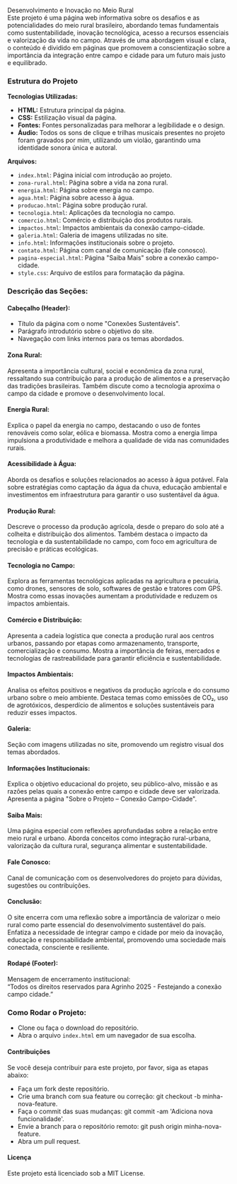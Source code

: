 Desenvolvimento e Inovação no Meio Rural  
Este projeto é uma página web informativa sobre os desafios e as potencialidades do meio rural brasileiro, abordando temas fundamentais como sustentabilidade, inovação tecnológica, acesso a recursos essenciais e valorização da vida no campo. Através de uma abordagem visual e clara, o conteúdo é dividido em páginas que promovem a conscientização sobre a importância da integração entre campo e cidade para um futuro mais justo e equilibrado.

### Estrutura do Projeto  
**Tecnologias Utilizadas:**  
- **HTML:** Estrutura principal da página.  
- **CSS:** Estilização visual da página.  
- **Fontes:** Fontes personalizadas para melhorar a legibilidade e o design.
- **Áudio:** Todos os sons de clique e trilhas musicais presentes no projeto foram gravados por mim, utilizando um violão, garantindo uma identidade sonora única e autoral.

**Arquivos:**  
- `index.html`: Página inicial com introdução ao projeto.  
- `zona-rural.html`: Página sobre a vida na zona rural.  
- `energia.html`: Página sobre energia no campo.  
- `agua.html`: Página sobre acesso à água.  
- `producao.html`: Página sobre produção rural.  
- `tecnologia.html`: Aplicações da tecnologia no campo.  
- `comercio.html`: Comércio e distribuição dos produtos rurais.  
- `impactos.html`: Impactos ambientais da conexão campo-cidade.  
- `galeria.html`: Galeria de imagens utilizadas no site.  
- `info.html`: Informações institucionais sobre o projeto.  
- `contato.html`: Página com canal de comunicação (fale conosco).  
- `pagina-especial.html`: Página "Saiba Mais" sobre a conexão campo-cidade.  
- `style.css`: Arquivo de estilos para formatação da página.

### Descrição das Seções:  

#### Cabeçalho (Header):  
- Título da página com o nome "Conexões Sustentáveis".  
- Parágrafo introdutório sobre o objetivo do site.  
- Navegação com links internos para os temas abordados.

#### Zona Rural:  
Apresenta a importância cultural, social e econômica da zona rural, ressaltando sua contribuição para a produção de alimentos e a preservação das tradições brasileiras. Também discute como a tecnologia aproxima o campo da cidade e promove o desenvolvimento local.

#### Energia Rural:  
Explica o papel da energia no campo, destacando o uso de fontes renováveis como solar, eólica e biomassa. Mostra como a energia limpa impulsiona a produtividade e melhora a qualidade de vida nas comunidades rurais.

#### Acessibilidade à Água:  
Aborda os desafios e soluções relacionados ao acesso à água potável. Fala sobre estratégias como captação da água da chuva, educação ambiental e investimentos em infraestrutura para garantir o uso sustentável da água.

#### Produção Rural:  
Descreve o processo da produção agrícola, desde o preparo do solo até a colheita e distribuição dos alimentos. Também destaca o impacto da tecnologia e da sustentabilidade no campo, com foco em agricultura de precisão e práticas ecológicas.

#### Tecnologia no Campo:  
Explora as ferramentas tecnológicas aplicadas na agricultura e pecuária, como drones, sensores de solo, softwares de gestão e tratores com GPS. Mostra como essas inovações aumentam a produtividade e reduzem os impactos ambientais.

#### Comércio e Distribuição:  
Apresenta a cadeia logística que conecta a produção rural aos centros urbanos, passando por etapas como armazenamento, transporte, comercialização e consumo. Mostra a importância de feiras, mercados e tecnologias de rastreabilidade para garantir eficiência e sustentabilidade.

#### Impactos Ambientais:  
Analisa os efeitos positivos e negativos da produção agrícola e do consumo urbano sobre o meio ambiente. Destaca temas como emissões de CO₂, uso de agrotóxicos, desperdício de alimentos e soluções sustentáveis para reduzir esses impactos.

#### Galeria:  
Seção com imagens utilizadas no site, promovendo um registro visual dos temas abordados.

#### Informações Institucionais:  
Explica o objetivo educacional do projeto, seu público-alvo, missão e as razões pelas quais a conexão entre campo e cidade deve ser valorizada. Apresenta a página "Sobre o Projeto – Conexão Campo-Cidade".

#### Saiba Mais:  
Uma página especial com reflexões aprofundadas sobre a relação entre meio rural e urbano. Aborda conceitos como integração rural-urbana, valorização da cultura rural, segurança alimentar e sustentabilidade.

#### Fale Conosco:  
Canal de comunicação com os desenvolvedores do projeto para dúvidas, sugestões ou contribuições.

#### Conclusão:  
O site encerra com uma reflexão sobre a importância de valorizar o meio rural como parte essencial do desenvolvimento sustentável do país. Enfatiza a necessidade de integrar campo e cidade por meio da inovação, educação e responsabilidade ambiental, promovendo uma sociedade mais conectada, consciente e resiliente.

#### Rodapé (Footer):  
Mensagem de encerramento institucional:  
“Todos os direitos reservados para Agrinho 2025 - Festejando a conexão campo cidade.”

### Como Rodar o Projeto:  
- Clone ou faça o download do repositório.  
- Abra o arquivo `index.html` em um navegador de sua escolha.

#### Contribuições  
Se você deseja contribuir para este projeto, por favor, siga as etapas abaixo:  
* Faça um fork deste repositório.  
* Crie uma branch com sua feature ou correção: git checkout -b minha-nova-feature.  
* Faça o commit das suas mudanças: git commit -am 'Adiciona nova funcionalidade'.  
* Envie a branch para o repositório remoto: git push origin minha-nova-feature.  
* Abra um pull request.

#### Licença  
Este projeto está licenciado sob a MIT License.
